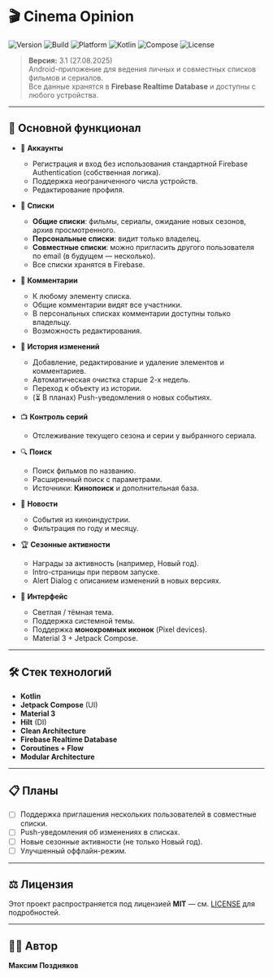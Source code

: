 # 🎬 Cinema Opinion

![Version](https://img.shields.io/badge/version-3.0-blue)
![Build](https://img.shields.io/badge/build-passing-brightgreen)
![Platform](https://img.shields.io/badge/platform-Android-lightgrey?logo=android)
![Kotlin](https://img.shields.io/badge/Kotlin-2.2.10-purple?logo=kotlin)
![Compose](https://img.shields.io/badge/Jetpack%20Compose-Material%203-orange?logo=jetpackcompose)
![License](https://img.shields.io/badge/license-MIT-yellow)

> **Версия:** 3.1 (27.08.2025)  
> Android-приложение для ведения личных и совместных списков фильмов и сериалов.  
> Все данные хранятся в **Firebase Realtime Database** и доступны с любого устройства.


---

## 🚀 Основной функционал

- 🔑 **Аккаунты**
    - Регистрация и вход без использования стандартной Firebase Authentication (собственная логика).
    - Поддержка неограниченного числа устройств.
    - Редактирование профиля.

- 📂 **Списки**
    - **Общие списки**: фильмы, сериалы, ожидание новых сезонов, архив просмотренного.
    - **Персональные списки**: видит только владелец.
    - **Совместные списки**: можно пригласить другого пользователя по email (в будущем — несколько).
    - Все списки хранятся в Firebase.

- 💬 **Комментарии**
    - К любому элементу списка.
    - Общие комментарии видят все участники.
    - В персональных списках комментарии доступны только владельцу.
    - Возможность редактирования.

- 📝 **История изменений**
    - Добавление, редактирование и удаление элементов и комментариев.
    - Автоматическая очистка старше 2-х недель.
    - Переход к объекту из истории.
    - (⏳ В планах) Push-уведомления о новых событиях.

- 📺 **Контроль серий**
    - Отслеживание текущего сезона и серии у выбранного сериала.

- 🔍 **Поиск**
    - Поиск фильмов по названию.
    - Расширенный поиск с параметрами.
    - Источники: **Кинопоиск** и дополнительная база.

- 📰 **Новости**
    - События из киноиндустрии.
    - Фильтрация по году и месяцу.

- 🏆 **Сезонные активности**
    - Награды за активность (например, Новый год).
    - Intro-страницы при первом запуске.
    - Alert Dialog с описанием изменений в новых версиях.

- 🎨 **Интерфейс**
    - Светлая / тёмная тема.
    - Поддержка системной темы.
    - Поддержка **монохромных иконок** (Pixel devices).
    - Material 3 + Jetpack Compose.

---

## 🛠️ Стек технологий

- **Kotlin**
- **Jetpack Compose** (UI)
- **Material 3**
- **Hilt** (DI)
- **Clean Architecture**
- **Firebase Realtime Database**
- **Coroutines + Flow**
- **Modular Architecture**

---

## 📋 Планы

- [ ] Поддержка приглашения нескольких пользователей в совместные списки.
- [ ] Push-уведомления об изменениях в списках.
- [ ] Новые сезонные активности (не только Новый год).
- [ ] Улучшенный оффлайн-режим.

---

## ⚖️ Лицензия

Этот проект распространяется под лицензией **MIT** — см. [LICENSE](LICENSE) для подробностей.

---

## 👨‍💻 Автор

**Максим Поздняков**  
